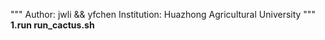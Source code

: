 """
Author: jwli && yfchen
Institution: Huazhong Agricultural University
"""
<br>
<strong> 1.run run_cactus.sh <strong>
